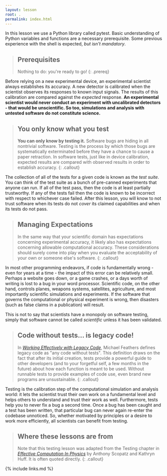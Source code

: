 ```yaml
---
layout: lesson
root: .
permalink: index.html
---
```


In this lesson we use a Python library called pytest.
Basic understanding of Python variables and functions are a
necessary prerequisite. Some previous experience with the shell
is expected, *but isn't mandatory*.

> ## Prerequisites
>
> Nothing to do: you're ready to go!
{: .prereq}

Before relying on a new experimental device, an experimental scientist always
establishes its accuracy. A new detector is calibrated when the scientist
observes its responses to known input signals. The results of this
calibration are compared against the _expected_ response. **An experimental
scientist would never conduct an experiment with uncalibrated detectors - that
would be unscientific. So too, simulations and analysis with untested
software do not constitute science.**

> ## You only know what you test
>
> **You can only know by testing it.** Software bugs are hiding in all
> nontrivial software. Testing is the process by which those bugs are
> systematically exterminated before they have a chance to cause a paper
> retraction. In software tests, just like in device calibration, expected
> results are compared with observed results in order to establish accuracy.
{: .callout}

The collection of all of the tests for a given code is known as the _test
suite_. You can think of the test suite as a bunch of pre-canned experiments
that anyone can run. If all of the test pass, then the code is at least
partially trustworthy. If any of the tests fail then the code is known to be
incorrect with respect to whichever case failed.  After this lesson, you will
know to not trust software when its tests do not _cover_ its claimed
capabilities and when its tests do not pass.

> ## Managing Expectations
>
> In the same way that your scientific domain has expectations concerning
> experimental accuracy, it likely also has expectations concerning allowable
> computational accuracy. These considerations should surely come into play
> when you evaluate the acceptability of your own or someone else's software.
{: .callout}

In most other programming endeavors, if code is fundamentally wrong - even
for years at a time - the impact of this error can be relatively small.
Perhaps a website goes down, or a game crashes, or a days worth of writing is
lost to a bug in your word processor. Scientific code, on the other hand,
controls planes, weapons systems, satellites, agriculture, and most importantly
scientific simulations and experiments. If the software that governs the
computational or physical experiment is wrong, then disasters (such as false
claims in a publication) will result.

This is not to say that scientists have a monopoly on software testing, simply
that software cannot be called _scientific_ unless it has been validated.

> ## Code without tests... is legacy code!
>
> In *[Working Effectively with Legacy Code][feathers-legacy-code]*,
> Michael Feathers defines legacy code as "any code without tests". This definition
> draws on the fact that after its initial creation, tests provide
> a powerful guide to other developers (and to your forgetful self, a few months
> in the future) about how each function is meant to be used. Without runnable
> tests to provide examples of code use, even brand new programs are unsustainable.
{: .callout}

Testing is the calibration step of the computational simulation and analysis
world: it lets the scientist trust their own work on a fundamental level and
helps others to understand and trust their work as well.
Furthermore, tests help you to never fix a bug a second time. Once a bug has
been caught and a test has been written, that particular bug can never again
re-enter the codebase unnoticed. So, whether motivated by principles or a
desire to work more efficiently, all scientists can benefit from testing.

> ## Where these lessons are from
>
> Note that this testing lesson was adapted from the Testing chapter in
> *[Effective Computation In Physics](http://physics.codes)*
> by Anthony Scopatz and Kathryn Huff.
> It is often quoted directly.
{: .callout}

[feathers-legacy-code]: http://www.amazon.com/Working-Effectively-Legacy-Michael-Feathers/dp/0131177052/

{% include links.md %}
